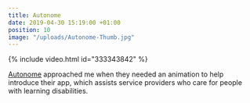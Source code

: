 ```yaml
---
title: Autonome
date: 2019-04-30 15:19:00 +01:00
position: 10
image: "/uploads/Autonome-Thumb.jpg"
---
```


{% include video.html id="333343842" %}

[Autonome](https://www.autono.me.uk/) approached me when they needed an animation to help introduce their app, which assists service providers who care for people with learning disabilities.